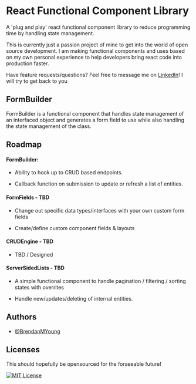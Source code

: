 
# React Functional Component Library

A 'plug and play' react functional component library to reduce programming time by handling state management. 

This is currently just a passion project of mine to get into the world of open source development. I am making functional components and uses based on my own personal experience to help developers bring react code into production faster.  

Have feature requests/questions? Feel free to message me on [LinkedIn](https://www.linkedin.com/in/brendan-young-357a8720b/)! I will try to get back to you
## FormBuilder

FormBuilder is a functional component that handles state management of an interfaced object and generates a form field to use while also handling the state management of the class.



## Roadmap

#### FormBuilder:
- Ability to hook up to CRUD based endpoints.

- Callback function on submission to update or refresh a list of entities.


#### FormFields - TBD
- Change out specific data types/interfaces with your own custom form fields

- Create/define custom component fields & layouts 


#### CRUDEngine - TBD
- TBD / Designed

#### ServerSidedLists - TBD
- A simple functional component to handle pagination / filtering / sorting states with overrites 

- Handle new/updates/deleting of internal entities.
## Authors

- [@BrendanMYoung](https://github.com/BrendanMYoung)


## Licenses

This should hopefully be opensourced for the forseeable future!

[![MIT License](https://img.shields.io/badge/License-MIT-green.svg)](https://choosealicense.com/licenses/mit/)


